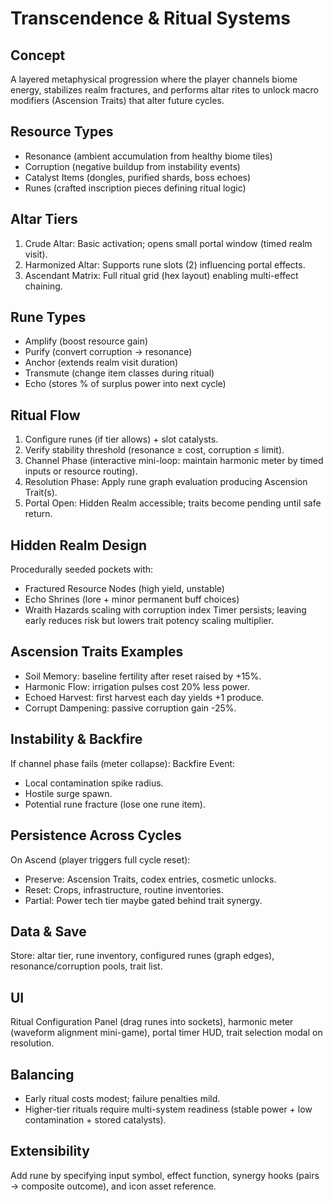 # Transcendence & Ritual Systems

## Concept
A layered metaphysical progression where the player channels biome energy, stabilizes realm fractures, and performs altar rites to unlock macro modifiers (Ascension Traits) that alter future cycles.

## Resource Types
- Resonance (ambient accumulation from healthy biome tiles)
- Corruption (negative buildup from instability events)
- Catalyst Items (dongles, purified shards, boss echoes)
- Runes (crafted inscription pieces defining ritual logic)

## Altar Tiers
1. Crude Altar: Basic activation; opens small portal window (timed realm visit).
2. Harmonized Altar: Supports rune slots (2) influencing portal effects.
3. Ascendant Matrix: Full ritual grid (hex layout) enabling multi-effect chaining.

## Rune Types
- Amplify (boost resource gain)
- Purify (convert corruption → resonance)
- Anchor (extends realm visit duration)
- Transmute (change item classes during ritual)
- Echo (stores % of surplus power into next cycle)

## Ritual Flow
1. Configure runes (if tier allows) + slot catalysts.
2. Verify stability threshold (resonance ≥ cost, corruption ≤ limit).
3. Channel Phase (interactive mini-loop: maintain harmonic meter by timed inputs or resource routing).
4. Resolution Phase: Apply rune graph evaluation producing Ascension Trait(s).
5. Portal Open: Hidden Realm accessible; traits become pending until safe return.

## Hidden Realm Design
Procedurally seeded pockets with:
- Fractured Resource Nodes (high yield, unstable)
- Echo Shrines (lore + minor permanent buff choices)
- Wraith Hazards scaling with corruption index
Timer persists; leaving early reduces risk but lowers trait potency scaling multiplier.

## Ascension Traits Examples
- Soil Memory: baseline fertility after reset raised by +15%.
- Harmonic Flow: irrigation pulses cost 20% less power.
- Echoed Harvest: first harvest each day yields +1 produce.
- Corrupt Dampening: passive corruption gain -25%.

## Instability & Backfire
If channel phase fails (meter collapse): Backfire Event:
- Local contamination spike radius.
- Hostile surge spawn.
- Potential rune fracture (lose one rune item).

## Persistence Across Cycles
On Ascend (player triggers full cycle reset):
- Preserve: Ascension Traits, codex entries, cosmetic unlocks.
- Reset: Crops, infrastructure, routine inventories.
- Partial: Power tech tier maybe gated behind trait synergy.

## Data & Save
Store: altar tier, rune inventory, configured runes (graph edges), resonance/corruption pools, trait list.

## UI
Ritual Configuration Panel (drag runes into sockets), harmonic meter (waveform alignment mini-game), portal timer HUD, trait selection modal on resolution.

## Balancing
- Early ritual costs modest; failure penalties mild.
- Higher-tier rituals require multi-system readiness (stable power + low contamination + stored catalysts).

## Extensibility
Add rune by specifying input symbol, effect function, synergy hooks (pairs → composite outcome), and icon asset reference.
